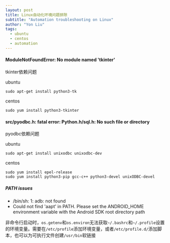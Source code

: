 ```yaml
---
layout: post
title: Linux自动化环境问题排除
subtitle: "Automation troubleshooting on Linux"
author: "Yon Liu"
tags:
  - ubuntu
  - centos
  - automation
---
```

#### ModuleNotFoundError: No module named 'tkinter'
tkinter依赖问题     

ubuntu  
```
sudo apt-get install python3-tk
```
centos  
```
sudo yum install python3-tkinter
```

#### src/pyodbc.h: fatal error: Python.h/sql.h: No such file or directory
pyodbc依赖问题  

ubuntu  
```
sudo apt-get install unixodbc unixodbc-dev
```
centos  
```
sudo yum install epel-release
sudo yum install python3-pip gcc-c++ python3-devel unixODBC-devel
```

##### PATH issues
- /bin/sh: 1: adb: not found
- Could not find 'aapt' in PATH. Please set the ANDROID_HOME environment variable with the Android SDK root directory path

非命令行启动时，`os.getenv`和`os.environ`无法获取`~/.bashrc`和`~/.profile`设置的环境变量。需要在`/etc/profile`添加环境变量，或者`/etc/profile.d/`添加脚本，也可以为可执行文件创建`/usr/bin`软链接
